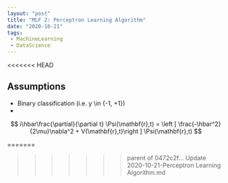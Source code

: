 ```yaml
---
layout: "post"
title: "MLF 2: Perceptron Learning Algorithm"
date: "2020-10-21"
tags:
 - MachineLearning
 - DataScience
---
```

<<<<<<< HEAD
## Assumptions
* Binary classification (i.e. y \in {-1, +1})
* 
$$
i\hbar\frac{\partial}{\partial t} \Psi(\mathbf{r},t) = \left [ \frac{-\hbar^2}{2\mu}\nabla^2 + V(\mathbf{r},t)\right ] \Psi(\mathbf{r},t)
$$
 
=======
>>>>>>> parent of 0472c2f... Update 2020-10-21-Perceptron Learning Algorithm.md
